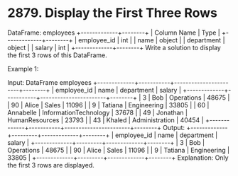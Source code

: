 # 2879. Display the First Three Rows

DataFrame: employees
+-------------+--------+
| Column Name | Type |
+-------------+--------+
| employee_id | int |
| name | object |
| department | object |
| salary | int |
+-------------+--------+
Write a solution to display the first 3 rows of this DataFrame.

Example 1:

Input:
DataFrame employees
+-------------+-----------+-----------------------+--------+
| employee_id | name | department | salary |
+-------------+-----------+-----------------------+--------+
| 3 | Bob | Operations | 48675 |
| 90 | Alice | Sales | 11096 |
| 9 | Tatiana | Engineering | 33805 |
| 60 | Annabelle | InformationTechnology | 37678 |
| 49 | Jonathan | HumanResources | 23793 |
| 43 | Khaled | Administration | 40454 |
+-------------+-----------+-----------------------+--------+
Output:
+-------------+---------+-------------+--------+
| employee_id | name | department | salary |
+-------------+---------+-------------+--------+
| 3 | Bob | Operations | 48675 |
| 90 | Alice | Sales | 11096 |
| 9 | Tatiana | Engineering | 33805 |
+-------------+---------+-------------+--------+
Explanation:
Only the first 3 rows are displayed.
